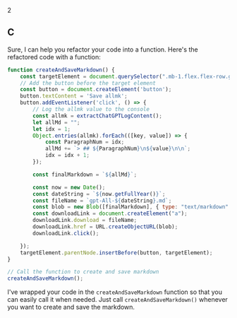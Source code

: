 2

## C
Sure, I can help you refactor your code into a function. Here's the refactored code with a function:

```javascript
function createAndSaveMarkdown() {
    const targetElement = document.querySelector(".mb-1.flex.flex-row.gap-2");
    // Add the button before the target element
    const button = document.createElement('button');
    button.textContent = 'Save allmk';
    button.addEventListener('click', () => {
        // Log the allmk value to the console
        const allmk = extractChatGPTLogContent();
        let allMd = "";
        let idx = 1;
        Object.entries(allmk).forEach(([key, value]) => {
            const ParagraphNum = idx;
            allMd += `> ## ${ParagraphNum}\n${value}\n\n`;
            idx = idx + 1;
        });

        const finalMarkdown = `${allMd}`;

        const now = new Date();
        const dateString = `${now.getFullYear()}`;
        const fileName = `gpt-All-${dateString}.md`;
        const blob = new Blob([finalMarkdown], { type: "text/markdown" });
        const downloadLink = document.createElement("a");
        downloadLink.download = fileName;
        downloadLink.href = URL.createObjectURL(blob);
        downloadLink.click();

    });
    targetElement.parentNode.insertBefore(button, targetElement);
}

// Call the function to create and save markdown
createAndSaveMarkdown();
```

I've wrapped your code in the `createAndSaveMarkdown` function so that you can easily call it when needed. Just call `createAndSaveMarkdown()` whenever you want to create and save the markdown.

